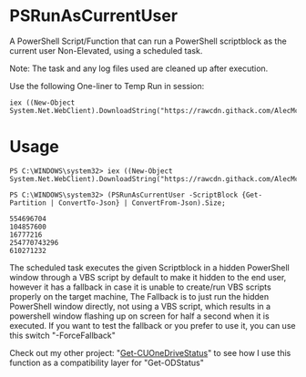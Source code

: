  # PSRunAsCurrentUser
A PowerShell Script/Function that can run a PowerShell scriptblock as the current user Non-Elevated, using a scheduled task.

Note: The task and any log files used are cleaned up after execution.

Use the following One-liner to Temp Run in session: 

```
iex ((New-Object System.Net.WebClient).DownloadString("https://rawcdn.githack.com/AlecMcCutcheon/PSRunAsCurrentUser/b419b135641597982a2a4fa38e27502cde172584/PSRunAsCurrentUser.ps1"));
```

# Usage

```
PS C:\WINDOWS\system32> iex ((New-Object System.Net.WebClient).DownloadString("https://rawcdn.githack.com/AlecMcCutcheon/PSRunAsCurrentUser/b419b135641597982a2a4fa38e27502cde172584/PSRunAsCurrentUser.ps1"));

PS C:\WINDOWS\system32> (PSRunAsCurrentUser -ScriptBlock {Get-Partition | ConvertTo-Json} | ConvertFrom-Json).Size;

554696704
104857600
16777216
254770743296
610271232

```
The scheduled task executes the given Scriptblock in a hidden PowerShell window through a VBS script by default to make it hidden to the end user, however it has a fallback in case it is unable to create/run VBS scripts properly on the target machine, The Fallback is to just run the hidden PowerShell window directly, not using a VBS script, which results in a powershell window flashing up on screen for half a second when it is executed. If you want to test the fallback or you prefer to use it, you can use this switch "-ForceFallback"

Check out my other project: "[Get-CUOneDriveStatus](https://github.com/AlecMcCutcheon/Get-CUOneDriveStatus)" to see how I use this function as a compatibility layer for "Get-ODStatus"
